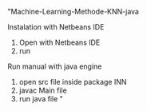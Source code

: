 "Machine-Learning-Methode-KNN-java

Instalation with Netbeans IDE
1. Open with Netbeans IDE
2. run

Run manual with java engine
1. open src file inside package INN
2. javac Main file
3. run java file
" 
